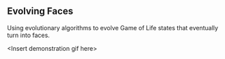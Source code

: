 ## Evolving Faces
Using evolutionary algorithms to evolve Game of Life states that eventually turn into faces.

\<Insert demonstration gif here>
